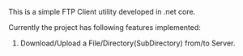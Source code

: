 This is a simple FTP Client utility developed in .net core. 

Currently the project has following features implemented:
  1) Download/Upload a File/Directory(SubDirectory) from/to Server.
 
  
